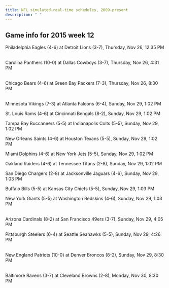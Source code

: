 ```yaml
---
title: NFL simulated-real-time schedules, 2009-present
description: " "
---
```


## Game info for 2015 week 12
Philadelphia Eagles (4-6) at Detroit Lions (3-7), Thursday, Nov 26, 12:35 PM

<br/>Carolina Panthers (10-0) at Dallas Cowboys (3-7), Thursday, Nov 26, 4:31 PM

<br/>Chicago Bears (4-6) at Green Bay Packers (7-3), Thursday, Nov 26, 8:30 PM

<br/>Minnesota Vikings (7-3) at Atlanta Falcons (6-4), Sunday, Nov 29, 1:02 PM

St. Louis Rams (4-6) at Cincinnati Bengals (8-2), Sunday, Nov 29, 1:02 PM

Tampa Bay Buccaneers (5-5) at Indianapolis Colts (5-5), Sunday, Nov 29, 1:02 PM

New Orleans Saints (4-6) at Houston Texans (5-5), Sunday, Nov 29, 1:02 PM

Miami Dolphins (4-6) at New York Jets (5-5), Sunday, Nov 29, 1:02 PM

Oakland Raiders (4-6) at Tennessee Titans (2-8), Sunday, Nov 29, 1:02 PM

San Diego Chargers (2-8) at Jacksonville Jaguars (4-6), Sunday, Nov 29, 1:03 PM

Buffalo Bills (5-5) at Kansas City Chiefs (5-5), Sunday, Nov 29, 1:03 PM

New York Giants (5-5) at Washington Redskins (4-6), Sunday, Nov 29, 1:03 PM

<br/>Arizona Cardinals (8-2) at San Francisco 49ers (3-7), Sunday, Nov 29, 4:05 PM

Pittsburgh Steelers (6-4) at Seattle Seahawks (5-5), Sunday, Nov 29, 4:26 PM

<br/>New England Patriots (10-0) at Denver Broncos (8-2), Sunday, Nov 29, 8:30 PM

<br/>Baltimore Ravens (3-7) at Cleveland Browns (2-8), Monday, Nov 30, 8:30 PM

